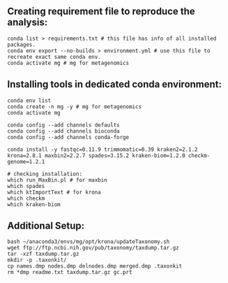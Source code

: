 
## Creating requirement file to reproduce the analysis:
    
    conda list > requirements.txt # this file has info of all installed packages.
    conda env export --no-builds > environment.yml # use this file to recreate exact same conda env.
    conda activate mg # mg for metagenomics

## Installing tools in dedicated conda environment: 

    conda env list
    conda create -n mg -y # mg for metagenomics
    conda activate mg

    conda config --add channels defaults
    conda config --add channels bioconda
    conda config --add channels conda-forge

    conda install -y fastqc=0.11.9 trimmomatic=0.39 kraken2=2.1.2 krona=2.8.1 maxbin2=2.2.7 spades=3.15.2 kraken-biom=1.2.0 checkm-genome=1.2.1

    # checking installation:
    which run_MaxBin.pl # for maxbin
    which spades
    which ktImportText # for krona
    which checkm
    which kraken-biom

## Additional Setup:
    
    bash ~/anaconda3/envs/mg/opt/krona/updateTaxonomy.sh 
    wget ftp://ftp.ncbi.nih.gov/pub/taxonomy/taxdump.tar.gz
    tar -xzf taxdump.tar.gz
    mkdir -p .taxonkit/
    cp names.dmp nodes.dmp delnodes.dmp merged.dmp .taxonkit
    rm *dmp readme.txt taxdump.tar.gz gc.prt






    

